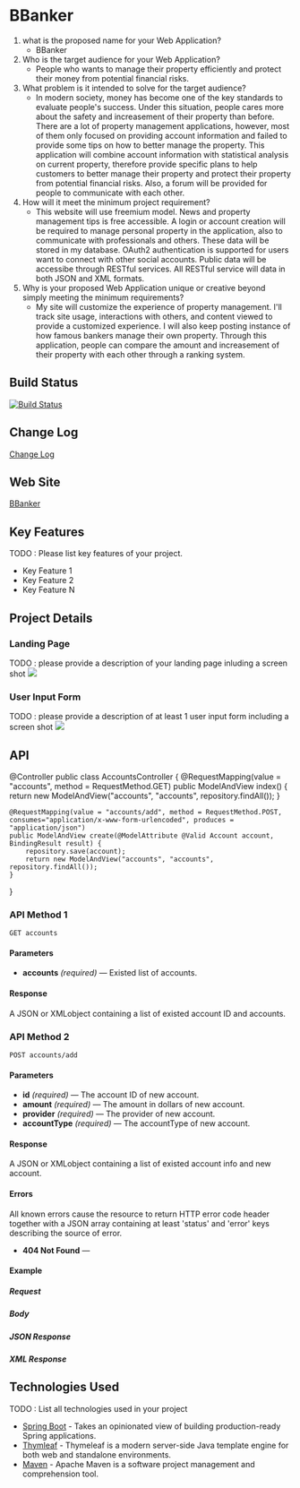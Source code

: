# BBanker

1. what is the proposed name for your Web Application?
    - BBanker
2. Who is the target audience for your Web Application?
    - People who wants to manage their property efficiently and protect their money from potential financial risks.
3. What problem is it intended to solve for the target audience?
    - In modern society, money has become one of the key standards to evaluate people's success. Under this situation, people cares more about the safety and increasement of their property than before. There are a lot of property management applications, however, most of them only focused on providing account information and failed to provide some tips on how to better manage the property. This application will combine account information with statistical analysis on current property, therefore provide specific plans to help customers to better manage their property and protect their property from potential financial risks. Also, a forum will be provided for people to communicate with each other.  
4. How will it meet the minimum project requirement?
    - This website will use freemium model. News and property management tips is free accessible. A login or account creation will be required to manage personal property in the application, also to communicate with professionals and others. These data will be stored in my database. OAuth2 authentication is supported for users want to connect with other social accounts. Public data will be accessibe through RESTful services. All RESTful service will data in both JSON and XML formats.
5. Why is your proposed Web Application unique or creative beyond simply meeting the minimum requirements?
    - My site will customize the experience of property management.
     I'll track site usage, interactions with others, and content viewed to provide a customized experience. I will also keep posting instance of how famous bankers manage their own property.
     Through this application, people can compare the amount and increasement of their property with each other through a ranking system.

## Build Status

[![Build Status](https://travis-ci.org/infsci2560sp17/full-stack-web-DukeCode.svg?branch=master)](https://travis-ci.org/infsci2560sp17/full-stack-web-DukeCode)

## Change Log

[Change Log](CHANGELOG.md)

## Web Site

[BBanker](https://jin-first-2017.herokuapp.com)

## Key Features

TODO : Please list key features of your project.

* Key Feature 1
* Key Feature 2
* Key Feature N

## Project Details

### Landing Page

TODO : please provide a description of your landing page inluding a screen shot ![](https://.../image.JPG)

### User Input Form

TODO : please provide a description of at least 1 user input form including a screen shot ![](https://.../image.jpg)

## API
@Controller
public class AccountsController {
    @RequestMapping(value = "accounts", method = RequestMethod.GET)
    public ModelAndView index() {
        return new ModelAndView("accounts", "accounts", repository.findAll());
    }

    @RequestMapping(value = "accounts/add", method = RequestMethod.POST, consumes="application/x-www-form-urlencoded", produces = "application/json")
    public ModelAndView create(@ModelAttribute @Valid Account account, BindingResult result) {
        repository.save(account);
        return new ModelAndView("accounts", "accounts", repository.findAll());
    }
}

### API Method 1

    GET accounts

#### Parameters

- **accounts** _(required)_ — Existed list of accounts.

#### Response

A JSON or XMLobject containing a list of existed account ID and accounts.

### API Method 2

    POST accounts/add

#### Parameters

- **id** _(required)_ — The account ID of new account.
- **amount** _(required)_ — The amount in dollars of new account.
- **provider** _(required)_ — The provider of new account.
- **accountType** _(required)_ — The accountType of new account.

#### Response

A JSON or XMLobject containing a list of existed account info and new account.

#### Errors

All known errors cause the resource to return HTTP error code header together with a JSON array containing at least 'status' and 'error' keys describing the source of error.

- **404 Not Found** — 

#### Example

##### Request

##### Body

##### JSON Response

##### XML Response



## Technologies Used

TODO : List all technologies used in your project

- [Spring Boot](https://projects.spring.io/spring-boot/) - Takes an opinionated view of building production-ready Spring applications.
- [Thymleaf](http://www.thymeleaf.org/) - Thymeleaf is a modern server-side Java template engine for both web and standalone environments.
- [Maven](https://maven.apache.org/) - Apache Maven is a software project management and comprehension tool.